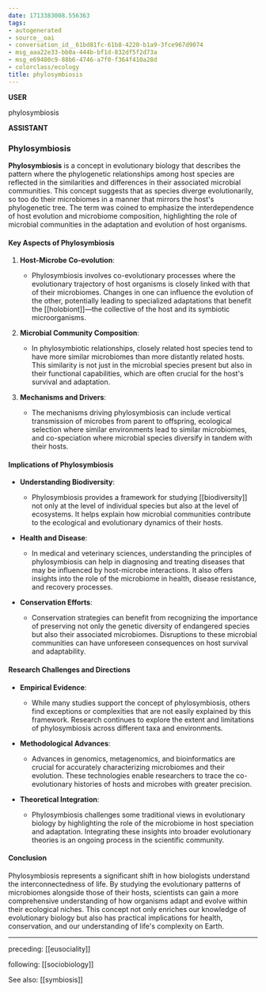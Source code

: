 ```yaml
---
date: 1713383008.556363
tags:
- autogenerated
- source__oai
- conversation_id__61bd81fc-61b8-4220-b1a9-3fce967d9074
- msg_aaa22e33-bb0a-444b-bf1d-832df5f2d73a
- msg_e69480c9-88b6-4746-a7f0-f364f410a28d
- colorclass/ecology
title: phylosymbiosis
---
```


**USER**

phylosymbiosis


**ASSISTANT**

### Phylosymbiosis

**Phylosymbiosis** is a concept in evolutionary biology that describes the pattern where the phylogenetic relationships among host species are reflected in the similarities and differences in their associated microbial communities. This concept suggests that as species diverge evolutionarily, so too do their microbiomes in a manner that mirrors the host's phylogenetic tree. The term was coined to emphasize the interdependence of host evolution and microbiome composition, highlighting the role of microbial communities in the adaptation and evolution of host organisms.

#### Key Aspects of Phylosymbiosis

1. **Host-Microbe Co-evolution**:
   - Phylosymbiosis involves co-evolutionary processes where the evolutionary trajectory of host organisms is closely linked with that of their microbiomes. Changes in one can influence the evolution of the other, potentially leading to specialized adaptations that benefit the [[holobiont]]—the collective of the host and its symbiotic microorganisms.

2. **Microbial Community Composition**:
   - In phylosymbiotic relationships, closely related host species tend to have more similar microbiomes than more distantly related hosts. This similarity is not just in the microbial species present but also in their functional capabilities, which are often crucial for the host's survival and adaptation.

3. **Mechanisms and Drivers**:
   - The mechanisms driving phylosymbiosis can include vertical transmission of microbes from parent to offspring, ecological selection where similar environments lead to similar microbiomes, and co-speciation where microbial species diversify in tandem with their hosts.

#### Implications of Phylosymbiosis

- **Understanding Biodiversity**:
  - Phylosymbiosis provides a framework for studying [[biodiversity]] not only at the level of individual species but also at the level of ecosystems. It helps explain how microbial communities contribute to the ecological and evolutionary dynamics of their hosts.

- **Health and Disease**:
  - In medical and veterinary sciences, understanding the principles of phylosymbiosis can help in diagnosing and treating diseases that may be influenced by host-microbe interactions. It also offers insights into the role of the microbiome in health, disease resistance, and recovery processes.

- **Conservation Efforts**:
  - Conservation strategies can benefit from recognizing the importance of preserving not only the genetic diversity of endangered species but also their associated microbiomes. Disruptions to these microbial communities can have unforeseen consequences on host survival and adaptability.

#### Research Challenges and Directions

- **Empirical Evidence**:
  - While many studies support the concept of phylosymbiosis, others find exceptions or complexities that are not easily explained by this framework. Research continues to explore the extent and limitations of phylosymbiosis across different taxa and environments.

- **Methodological Advances**:
  - Advances in genomics, metagenomics, and bioinformatics are crucial for accurately characterizing microbiomes and their evolution. These technologies enable researchers to trace the co-evolutionary histories of hosts and microbes with greater precision.

- **Theoretical Integration**:
  - Phylosymbiosis challenges some traditional views in evolutionary biology by highlighting the role of the microbiome in host speciation and adaptation. Integrating these insights into broader evolutionary theories is an ongoing process in the scientific community.

#### Conclusion

Phylosymbiosis represents a significant shift in how biologists understand the interconnectedness of life. By studying the evolutionary patterns of microbiomes alongside those of their hosts, scientists can gain a more comprehensive understanding of how organisms adapt and evolve within their ecological niches. This concept not only enriches our knowledge of evolutionary biology but also has practical implications for health, conservation, and our understanding of life's complexity on Earth.


---

preceding: [[eusociality]]  


following: [[sociobiology]]

See also: [[symbiosis]]
